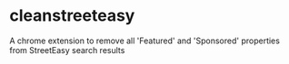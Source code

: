 # cleanstreeteasy
A chrome extension to remove all 'Featured' and 'Sponsored' properties from StreetEasy search results
